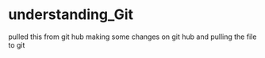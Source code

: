 # understanding_Git
pulled this from git hub
making some changes on git hub and pulling the file to git 
